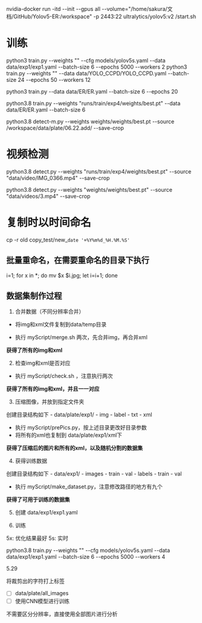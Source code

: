 nvidia-docker run -itd --init --gpus all --volume="/home/sakura/文档/GitHub/Yolov5-ER:/workspace" -p 2443:22 ultralytics/yolov5:v2 /start.sh

# 训练

python3 train.py --weights "" --cfg models/yolov5s.yaml --data data/exp1/exp1.yaml --batch-size 6 --epochs 5000 --workers 2
python3 train.py --weights "" --data data/YOLO_CCPD/YOLO_CCPD.yaml --batch-size 24 --epochs 50 --workers 12 


python3 train.py --data data/ER/ER.yaml --batch-size 6 --epochs 20

python3.8 train.py --weights "runs/train/exp4/weights/best.pt" --data data/ER/ER.yaml --batch-size 6

python3.8 detect-m.py --weights weights/weights/best.pt --source /workspace/data/plate/06.22.add/ --save-crop

# 视频检测
python3.8 detect.py --weights "runs/train/exp4/weights/best.pt" --source "data/video/IMG_0366.mp4" --save-crop

python3.8 detect.py --weights "weights/weights/best.pt" --source "data/videos/3.mp4" --save-crop



# 复制时以时间命名

cp -r old copy_test/new_`date '+%Y%m%d_%H.%M.%S'`


## 批量重命名，在需要重命名的目录下执行

i=1; for x in *; do mv $x $i.jpg; let i=i+1; done





## 数据集制作过程

1. 合并数据（不同分辨率合并）

 - 将img和xml文件复制到data/temp目录
 * 执行 myScript/merge.sh 两次，先合并img，再合并xml

 **获得了所有的img和xml**

2. 检查img和xml是否对应

  - 执行 myScript/check.sh ，注意执行两次

 **获得了所有的img和xml，并且一一对应**

3. 压缩图像，并放到指定文件夹

  创建目录结构如下
        - data/plate/exp1/
          - img
          - label
          - txt
          - xml

 - 执行 myScript/prePics.py，按上述目录更改好目录参数
 - 将所有的xml也复制到 data/plate/exp1/xml下

 **获得了压缩后的图片和所有的xml，以及随机分割的数据集**

4. 获得训练数据

  创建目录结构如下
        - data/exp1/
          - images
            - train
            - val
          - labels
            - train
            - val

  - 执行 myScript/make_dataset.py，注意修改路径的地方有九个

 **获得了可用于训练的数据集**

5. 创建 data/exp1/exp1.yaml

6. 训练

5x: 优化结果最好
5s: 实时

python3.8 train.py --weights "" --cfg models/yolov5s.yaml --data data/exp1/exp1.yaml --batch-size 6 --epochs 5000 --workers 4


5.29

将裁剪出的字符打上标签

- [ ] data/plate/all_images
- [ ] 使用CNN模型进行训练

不需要区分分辨率，直接使用全部图片进行分析




